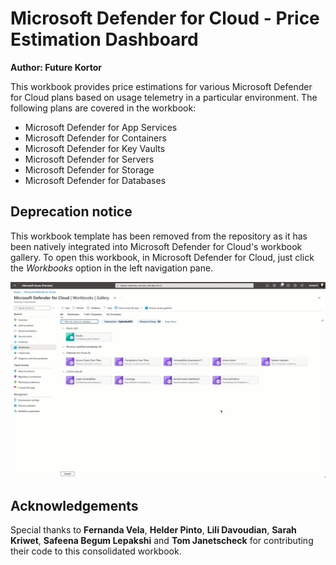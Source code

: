 # Microsoft Defender for Cloud - Price Estimation Dashboard

**Author: Future Kortor**

This workbook provides price estimations for various Microsoft Defender for Cloud plans based on usage telemetry in a particular environment. The following plans are covered in the workbook:

* Microsoft Defender for App Services
* Microsoft Defender for Containers
* Microsoft Defender for Key Vaults
* Microsoft Defender for Servers
* Microsoft Defender for Storage
* Microsoft Defender for Databases

## Deprecation notice

This workbook template has been removed from the repository as it has been natively integrated into Microsoft Defender for Cloud's workbook gallery. To open this workbook, in Microsoft Defender for Cloud, just click the *Workbooks* option in the left navigation pane.

![Dashboard](./dashboard.gif)

## Acknowledgements
Special thanks to **Fernanda Vela**, **Helder Pinto**, **Lili Davoudian**, **Sarah Kriwet**, **Safeena Begum Lepakshi** and **Tom Janetscheck** for contributing their code to this consolidated workbook.
